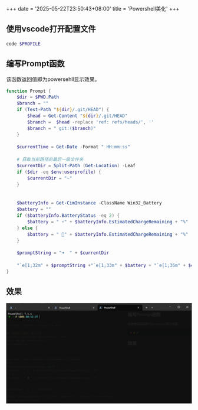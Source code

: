 +++
date = '2025-05-22T23:50:43+08:00'
title = 'Powershell美化'
+++

## 使用vscode打开配置文件
```bash
code $PROFILE
```
## 编写Prompt函数
该函数返回值即为powersehll显示效果。
```powershell
function Prompt {
    $dir = $PWD.Path
    $branch = ""
    if (Test-Path "${dir}/.git/HEAD") {
        $head = Get-Content "${dir}/.git/HEAD"
        $branch =  $head -replace 'ref: refs/heads/', ''
        $branch = " git:($branch)"
    }

    $currentTime = Get-Date -Format " HH:mm:ss"

    # 获取当前路径的最后一级文件夹
    $currentDir = Split-Path (Get-Location) -Leaf
    if ($dir -eq $env:userprofile) {
        $currentDir = "~"
    }


    $batteryInfo = Get-CimInstance -ClassName Win32_Battery
    $battery = ""
    if ($batteryInfo.BatteryStatus -eq 2) {
        $battery = " ⚡" + $batteryInfo.EstimatedChargeRemaining + "%"
    } else {
        $battery = " 🔋" + $batteryInfo.EstimatedChargeRemaining + "%"
    }

    $promptString = "➜  " + $currentDir

    "`e[1;32m" + $promptString +"`e[1;33m" + $battery + "`e[1;36m" + $currentTime + "`e[1;34m" + $branch + "`e[m "
}
```
## 效果

![](./image.png)

